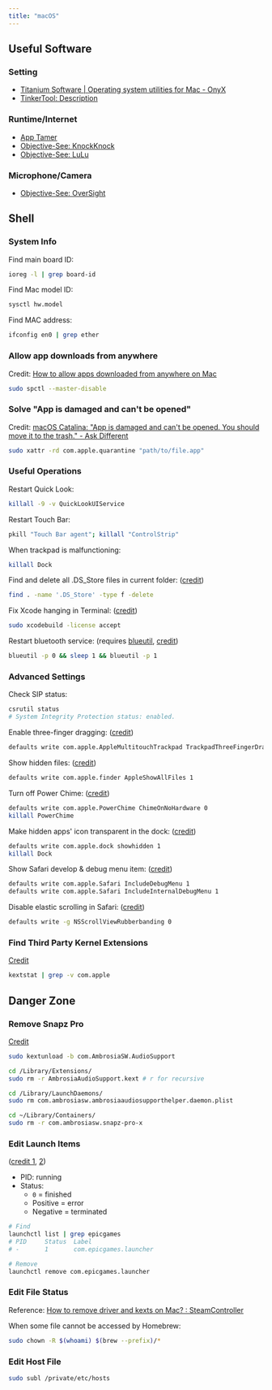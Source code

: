 ```yaml
---
title: "macOS"
---
```


## Useful Software

### Setting

- [Titanium Software \| Operating system utilities for Mac \- OnyX](https://www.titanium-software.fr/en/onyx.html)
- [TinkerTool: Description](https://www.bresink.com/osx/TinkerTool.html)

### Runtime/Internet

- [App Tamer](https://www.stclairsoft.com/AppTamer/)
- [Objective-See: KnockKnock](https://objective-see.com/products/knockknock.html)
- [Objective-See: LuLu](https://objective-see.com/products/lulu.html)

### Microphone/Camera

- [Objective-See: OverSight](https://objective-see.com/products/oversight.html)

## Shell

### System Info

Find main board ID:

```bash
ioreg -l | grep board-id
```

Find Mac model ID:

```bash
sysctl hw.model
```

Find MAC address:

```bash
ifconfig en0 | grep ether
```

### Allow app downloads from anywhere

Credit: [How to allow apps downloaded from anywhere on Mac](https://macpaw.com/how-to/allow-apps-anywhere)

```bash
sudo spctl --master-disable
```

### Solve "App is damaged and can't be opened"

Credit: [macOS Catalina: "App is damaged and can't be opened. You should move it to the trash." - Ask Different](https://apple.stackexchange.com/a/372208)

```bash
sudo xattr -rd com.apple.quarantine "path/to/file.app"
```

### Useful Operations

Restart Quick Look:

```bash
killall -9 -v QuickLookUIService
```

Restart Touch Bar:

```bash
pkill "Touch Bar agent"; killall "ControlStrip"
```

When trackpad is malfunctioning:

```bash
killall Dock
```

Find and delete all .DS_Store files in current folder: \([credit](https://jonbellah.com/articles/recursively-remove-ds-store)\)

```bash
find . -name '.DS_Store' -type f -delete
```

Fix Xcode hanging in Terminal: \([credit](https://apple.stackexchange.com/a/308125)\)

```bash
sudo xcodebuild -license accept
```

Restart bluetooth service: (requires [blueutil](https://github.com/toy/blueutil), [credit](https://apple.stackexchange.com/a/310732))

```bash
blueutil -p 0 && sleep 1 && blueutil -p 1
```

<!-- Stop spaces auto switching \(auto-swoosh\): \(credits: [1](https://apple.stackexchange.com/a/4821), [2](https://apple.stackexchange.com/a/423294)\)

```bash
defaults write com.apple.Dock workspaces-auto-swoosh -bool YES && killall Dock

defaults write -g AppleSpacesSwitchOnActivate -bool YES && killall Dock
``` -->

### Advanced Settings

Check SIP status:

```bash
csrutil status
# System Integrity Protection status: enabled.
```

Enable three-finger dragging: \([credit](https://apple.stackexchange.com/a/362308)\)

```bash
defaults write com.apple.AppleMultitouchTrackpad TrackpadThreeFingerDrag 1 && defaults write com.apple.driver.AppleBluetoothMultitouch.trackpad TrackpadThreeFingerDrag 1
```

Show hidden files: \([credit](https://apple.stackexchange.com/a/100040/218914)\)

```bash
defaults write com.apple.finder AppleShowAllFiles 1
```

Turn off Power Chime: \([credit](https://apple.stackexchange.com/a/309947)\)

```bash
defaults write com.apple.PowerChime ChimeOnNoHardware 0
killall PowerChime
```

Make hidden apps' icon transparent in the dock: \([credit](https://missing.csail.mit.edu/2019/os-customization/#macos)\)

```bash
defaults write com.apple.dock showhidden 1
killall Dock
```

Show Safari develop & debug menu item: \([credit](https://oku.edu.mie-u.ac.jp/~okumura/macosx/)\)

```bash
defaults write com.apple.Safari IncludeDebugMenu 1
defaults write com.apple.Safari IncludeInternalDebugMenu 1
```

Disable elastic scrolling in Safari: \([credit](https://osxdaily.com/2012/05/10/disable-elastic-rubber-band-scrolling-in-mac-os-x/)\)

```bash
defaults write -g NSScrollViewRubberbanding 0
```

### Find Third Party Kernel Extensions

[Credit](https://apple.stackexchange.com/a/310758)

```bash
kextstat | grep -v com.apple
```

## Danger Zone

### Remove Snapz Pro

[Credit](https://www.macworld.com/article/3128854/how-to-remove-snapz-pro-in-macos-sierra.html)

```bash
sudo kextunload -b com.AmbrosiaSW.AudioSupport

cd /Library/Extensions/
sudo rm -r AmbrosiaAudioSupport.kext # r for recursive

cd /Library/LaunchDaemons/
sudo rm com.ambrosiasw.ambrosiaaudiosupporthelper.daemon.plist

cd ~/Library/Containers/
sudo rm -r com.ambrosiasw.snapz-pro-x
```

### Edit Launch Items

\([credit 1](https://stackoverflow.com/a/16727754), [2](https://apple.stackexchange.com/a/308421)\)

- PID: running
- Status:
    - `0` = finished
    - Positive = error
    - Negative = terminated

```bash
# Find
launchctl list | grep epicgames
# PID     Status  Label
# -       1       com.epicgames.launcher

# Remove
launchctl remove com.epicgames.launcher
```

### Edit File Status

Reference: [How to remove driver and kexts on Mac? : SteamController](https://www.reddit.com/r/SteamController/comments/edkq1r/how_to_remove_driver_and_kexts_on_mac/)

When some file cannot be accessed by Homebrew:

```bash
sudo chown -R $(whoami) $(brew --prefix)/*
```

### Edit Host File

```bash
sudo subl /private/etc/hosts
```
